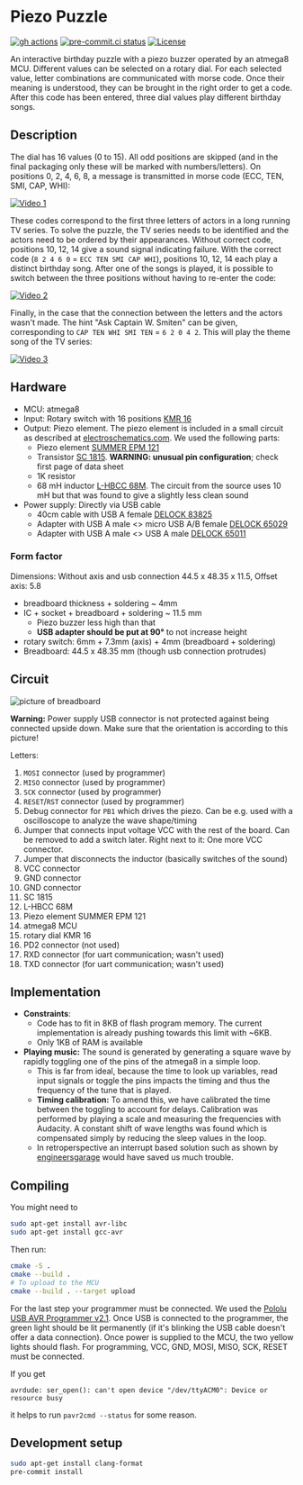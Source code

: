 # Piezo Puzzle

[![gh actions](https://github.com/dieret/piezo-puzzle/actions/workflows/build.yaml/badge.svg)](https://github.com/dieret/piezo-puzzle/actions)
[![pre-commit.ci status](https://results.pre-commit.ci/badge/github/dieret/piezo-puzzle/main.svg)](https://results.pre-commit.ci/latest/github/dieret/piezo-puzzle/main)
[![License](https://img.shields.io/github/license/dieret/piezo-puzzle.svg)](https://github.com/dieret/piezo-puzzle/blob/main/LICENSE.txt)

An interactive birthday puzzle with a piezo buzzer operated by an atmega8 MCU. Different values can be selected on a rotary dial. For each selected value, letter combinations are communicated with morse code. Once their meaning is understood, they can be brought in the right order to get a code. After this code has been entered, three dial values play different birthday songs.

## Description

The dial has 16 values (0 to 15). All odd positions are skipped (and in the final packaging only these will be marked with numbers/letters). On positions 0, 2, 4, 6, 8, a message is transmitted in morse code (ECC, TEN, SMI, CAP, WHI):

[![Video 1](images/video1_small.png)](https://www.youtube.com/watch?v=0JKxZiPPPrw)

These codes correspond to the first three letters of actors in a long running TV series. To solve the puzzle, the TV series needs to be identified and the actors need to  be ordered by their appearances. Without correct code, positions 10, 12, 14 give a sound signal indicating failure. With the correct code (`8 2 4 6 0` = `ECC TEN SMI CAP WHI`), positions 10, 12, 14 each play a distinct birthday song. After one of the songs is played, it is possible to switch between the three positions without having to re-enter the code:

[![Video 2](images/video2_small.png)](https://www.youtube.com/watch?v=-bKmOt6dRks)

Finally, in the case that the connection between the letters and the actors wasn't made. The hint "Ask Captain W. Smiten" can be given, corresponding to `CAP TEN WHI SMI TEN` = `6 2 0 4 2`. This will play the theme song of the TV series:

[![Video 3](images/video3_small.png)](https://www.youtube.com/watch?v=Xnw1JbcScsQ)

## Hardware

* MCU: atmega8
* Input: Rotary switch with 16 positions [KMR 16](https://www.reichelt.de/dreh-codierschalter-16-polig-mit-vertikal-achse-kmr-16-p9434.html?&nbc=1)
* Output: Piezo element. The piezo element is included in a small circuit as described at [electroschematics.com](https://www.electroschematics.com/funny-micro-synthesizer/). We used the following parts: <!-- markdown-link-check-disable-line -->
    * Piezo element [SUMMER EPM 121](https://www.reichelt.de/piezo-schallwandler-85-db-4-khz-summer-epm-121-p35927.html?&nbc=1)
    * Transistor [SC 1815](https://www.reichelt.de/bipolartransistor-npn-50v-0-15a-0-4w-to-92-sc-1815-p16334.html?&trstct=pos_0&nbc=1). **WARNING: unusual pin configuration**; check first page of data sheet
    * 1K resistor
    * 68 mH inductor [L-HBCC 68M](https://www.reichelt.de/festinduktivitaet-axial-hbcc-ferrit-68m-l-hbcc-68m-p86483.html?&nbc=1). The circuit from the source uses 10 mH but that was found to give a slightly less clean sound
* Power supply: Directly via USB cable
    * 40cm cable with USB A female [DELOCK 83825](https://www.reichelt.de/usb-pinheader-buchse-auf-usb-a-buchse-40-cm-delock-83825-p163112.html?&nbc=1)
    * Adapter with USB A male <> micro USB A/B female [DELOCK 65029](https://www.reichelt.de/usb-micro-b-buchse-auf-usb-2-0-a-stecker-delock-65029-p160326.html?&nbc=1)
    * Adapter with USB A male <> USB A male [DELOCK 65011](https://www.reichelt.de/usb-a-stecker-auf-usb-a-stecker-delock-65011-p180114.html?&nbc=1)

### Form factor

Dimensions: Without axis and usb connection 44.5 x 48.35 x 11.5, Offset axis: 5.8

* breadboard thickness + soldering ~ 4mm
* IC + socket + breadboard + soldering ~ 11.5 mm
    * Piezo buzzer less high than that
    * **USB adapter should be put at 90°** to not increase height
* rotary switch: 6mm + 7.3mm (axis) + 4mm (breadboard + soldering)
* Breadboard: 44.5 x 48.35 mm (though usb connection protrudes)

## Circuit

![picture of breadboard](images/top_with_numbers_small.JPG)

**Warning:** Power supply USB connector is not protected against being connected upside down. Make sure that the orientation is according to this picture!

Letters:

1. `MOSI` connector (used by programmer)
2. `MISO` connector (used by programmer)
3. `SCK` connector (used by programmer)
4. `RESET`/`RST` connector (used by programmer)
5. Debug connector for `PB1` which drives the piezo. Can be e.g. used with a oscilloscope to analyze the wave shape/timing
6. Jumper that connects input voltage VCC with the rest of the board. Can be removed to add a switch later. Right next to it: One more VCC connector.
7. Jumper that disconnects the inductor (basically switches of the sound)
8. VCC connector
9. GND connector
10. GND connector
11. SC 1815
12. L-HBCC 68M
13. Piezo element SUMMER EPM 121
14. atmega8 MCU
15. rotary dial KMR 16
16. PD2 connector (not used)
17. RXD connector (for uart communication; wasn't used)
18. TXD connector (for uart communication; wasn't used)

## Implementation

* **Constraints**:
  * Code has to fit in 8KB of flash program memory. The current implementation is already pushing towards this limit with ~6KB.
  * Only 1KB of RAM is available
* **Playing music:** The sound is generated by generating a square wave by rapidly toggling one of the pins of the atmega8 in a simple loop.
  * This is far from ideal, because the time to look up variables, read input signals or toggle the pins impacts the timing and thus the frequency of the tune that is played.
  * **Timing calibration:** To amend this, we have calibrated the time between the toggling to account for delays. Calibration was performed by playing a scale and measuring the frequencies with Audacity. A constant shift of wave lengths was found which is compensated simply by reducing the sleep values in the loop.
  * In retroperspective an interrupt based solution such as shown by [engineersgarage](https://www.engineersgarage.com/waveform-generation-using-avr-microcontroller-atmega16-timers-part-16-46/) would have saved us much trouble.

## Compiling

You might need to

```bash
sudo apt-get install avr-libc
sudo apt-get install gcc-avr
```

Then run:

```bash
cmake -S .
cmake --build .
# To upload to the MCU
cmake --build . --target upload
```

For the last step your programmer must be connected. We used the [Pololu USB AVR Programmer v2.1](https://www.pololu.com/product/3172). Once USB is connected to the programmer, the green light should be lit permanently (if it's blinking the USB cable doesn't offer a data connection). Once power is supplied to the MCU, the two yellow lights should flash. For programming, VCC, GND, MOSI, MISO, SCK, RESET must be connected.

If you get

```
avrdude: ser_open(): can't open device "/dev/ttyACM0": Device or resource busy
```

it helps to run `pavr2cmd --status` for some reason.

## Development setup

```bash
sudo apt-get install clang-format
pre-commit install
```
